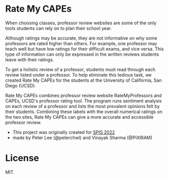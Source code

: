 # Rate My CAPEs

When choosing classes, professor review websites are some of the only tools students can rely on to plan their school year.

Although ratings may be accurate, they are not informative on why some professors are rated higher than others. For example, one professor may teach well but have low ratings for their difficult exams, and vice versa. This type of information can only be expressed in the written reviews students leave with their ratings.

To get a holistic review of a professor, students must read through each review listed under a professor. To help eliminate this tedious task, we created Rate My CAPEs for the students at the University of California, San Diego (UCSD).

Rate My CAPEs combines professor review website RateMyProfessors and CAPEs, UCSD's professor rating tool. The program runs sentiment analysis on each review of a professor and lists the most prevalent opinions felt by their students. Combining these labels with the overall numerical ratings on the two sites, Rate My CAPEs can give a more accurate and accessible professor review.


- This project was originally created for [SPIS 2022](http://spis.ucsd.edu/index.html)
- made by Peter Lee (@peterchwl) and Vinayak Sharma (@PiXlRAM)

# License
MIT.

